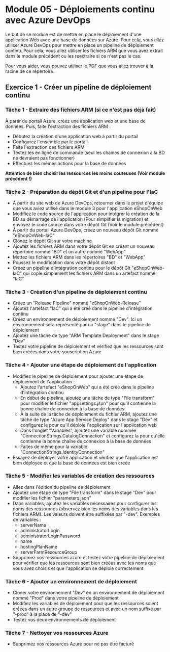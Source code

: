 # Module 05 - Déploiements continu avec Azure DevOps

Le but de se module est de mettre en place le déploiement d'une application Web avec une base de données sur Azure. Pour cela, vous allez utiliser Azure DevOps pour mettre en place un pipeline de déploiement continu. Pour cela, vous allez utiliser les fichiers ARM que vous avez extrait dans le module précédent ou les reextraire si ce n'est pas le cas.

Pour vous aider, vous pouvez utiliser le PDF que vous allez trouver à la racine de ce répertoire.

## Exercice 1 - Créer un pipeline de déploiement continu

### Tâche 1 - Extraire des fichiers ARM (si ce n'est pas déjà fait)

À partir du portail Azure, créez une application web et une base de données. Puis, faite l'extraction des fichiers ARM :

- Débutez la création d'une application web à partir du portail
- Configurez l'ensemble par le portail
- Faite l'extraction des fichiers ARM
- Testez les en ligne de commande (seul les chaines de connexion à la BD ne devraient pas fonctionner)
- Effectuez les mêmes actions pour la base de données

****Attention de bien choisir les ressources les moins couteuses (Voir module précédent !)****

### Tâche 2 - Préparation du dépôt Git et d'un pipeline pour l'IaC

- À partir du site web de Azure DevOps, retourner dans le projet d'équipe que vous aviez utilisé dans le module 3 pour l'application eShopOnWeb
- Modifiez le code source de l'application pour intégrer la création de la BD au démarrage de l'application (Pour simplifier la migration) et envoyez le code source dans votre dépôt Git (Voir le module précédent)
- À partir du portail Azure DevOps, créez un nouveau dépôt Git nommé "eShopOnWeb-IaC"
- Clonez le dépôt Git sur votre machine
- Ajoutez les fichiers ARM dans votre dépôt Git en créant un nouveau répertoire nommé "BD" et un autre nommé "WebApp"
- Mettez les fichiers ARM dans les répertoires "BD" et "WebApp"
- Poussez le modification dans votre dépôt distant
- Créez un pipeline d'intégration continu pour le dépôt Git "eShopOnWeb-IaC" qui copie simplement les fichiers ARM dans un artefact nommé "IaC"

### Tâche 3 - Création d'un pipeline de déploiement continu

- Créez un "Release Pipeline" nommé "eShopOnWeb-Release"
- Ajoutez l'artefact "IaC" qui a été créé dans le pipeline d'intégration continu
- Créez un environnement de déploiement nommé "Dev". Ici un environnement sera représenté par un "stage" dans le pipeline de déploiement
- Ajoutez une tâche de type "ARM Template Deployment" dans le stage "Dev"
- Testez votre pipeline de déploiement et vérifiez que les ressources sont bien créées dans votre souscription Azure

### Tâche 4 - Ajouter une étape de déploiement de l'application

- Modifiez le pipeline de déploiement pour ajouter une étape de déploiement de l'application :
  - Ajoutez l'artefact "eShopOnWeb" qui a été créé dans le pipeline d'intégration continu
  - En début de pipeline, ajoutez une tâche de type "File transform" pour modifier le fichier "appsettings.json" pour qu'il contienne la bonne chaîne de connexion à la base de données
  - À la suite de la tâche de déploiement du fichier ARM, ajoutez une tâche de type "Azure App Service Deploy" dans le stage "Dev" et configurez le pour qu'il déploie l'application sur l'application web
  - Dans l'onglet "Variables", ajoutez une variable nommée "ConnectionStrings.CatalogConnection" et configurez la pour qu'elle contienne la bonne chaîne de connexion à la base de données
  - Faites de même pour la variable "ConnectionStrings.IdentityConnection"
- Essayez de déployer votre application et vérifiez que l'application est bien déployée et que la base de données est bien créée

### Tâche 5 - Modifier les variables de création des ressources

- Allez dans l'édition du pipeline de déploiement
- Ajoutez une étape de type "File transform" dans le stage "Dev" pour modifier les fichier "parameters.json"
- Dans variables, ajoutez les variables nécessaires pour configurer les noms des ressources (observez bien les noms des variables dans les fichiers ARM). Les valeurs doivent être suffixées par "-dev". Exemples de variables :
  - serverName
  - administratorLogin
  - administratorLoginPassword
  - name
  - hostingPlanName
  - serverFarmResourceGroup
- Supprimez vos ressources azure et testez votre pipeline de déploiement pour vérifier que les ressources sont bien créées avec les noms que vous avez choisis et que l'application se déploie correctement

### Tâche 6 - Ajouter un environnement de déploiement

- Cloner votre environnement "Dev" en un environnement de déploiement nommé "Prod" dans votre pipeline de déploiement
- Modifiez les variables de déploiement pour que les ressources soient créées dans un autre groupe de ressources et avec un nom suffixé par "-prod" à la place de "-dev"
- Testez vos deux environnements de déploiement

### Tâche 7 - Nettoyer vos ressources Azure

- Supprimez vos ressources Azure pour ne pas être facturé
